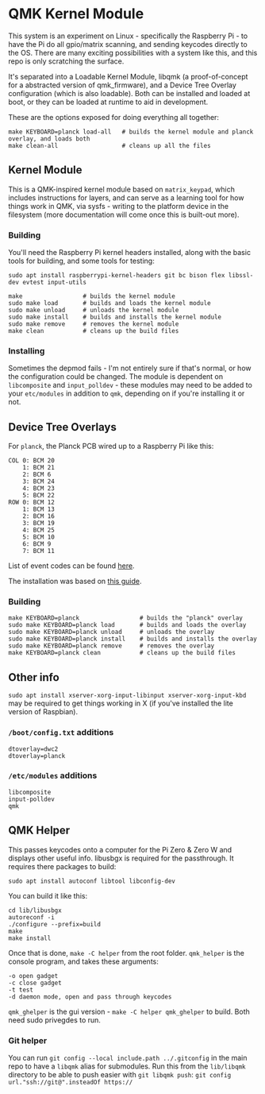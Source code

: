 # QMK Kernel Module

This system is an experiment on Linux - specifically the Raspberry Pi - to have the Pi do all gpio/matrix scanning, and sending keycodes directly to the OS. There are many exciting possibilities with a system like this, and this repo is only scratching the surface.

It's separated into a Loadable Kernel Module, libqmk (a proof-of-concept for a abstracted version of qmk_firmware), and a Device Tree Overlay configuration (which is also loadable). Both can be installed and loaded at boot, or they can be loaded at runtime to aid in development.

These are the options exposed for doing everything all together:

    make KEYBOARD=planck load-all   # builds the kernel module and planck overlay, and loads both
    make clean-all                  # cleans up all the files

## Kernel Module

This is a QMK-inspired kernel module based on `matrix_keypad`, which includes instructions for layers, and can serve as a learning tool for how things work in QMK, via sysfs - writing to the platform device in the filesystem (more documentation will come once this is built-out more).

### Building

You'll need the Raspberry Pi kernel headers installed, along with the basic tools for building, and some tools for testing:

    sudo apt install raspberrypi-kernel-headers git bc bison flex libssl-dev evtest input-utils

    make                 # builds the kernel module
    sudo make load       # builds and loads the kernel module
    sudo make unload     # unloads the kernel module
    sudo make install    # builds and installs the kernel module
    sudo make remove     # removes the kernel module
    make clean           # cleans up the build files

### Installing

Sometimes the depmod fails - I'm not entirely sure if that's normal, or how the configuration could be changed. The module is dependent on `libcomposite` and `input_polldev` - these modules may need to be added to your `etc/modules` in addition to `qmk`, depending on if you're installing it or not.

## Device Tree Overlays

For `planck`, the Planck PCB wired up to a Raspberry Pi like this:

``` 
COL 0: BCM 20
    1: BCM 21
    2: BCM 6
    3: BCM 24
    4: BCM 23
    5: BCM 22
ROW 0: BCM 12
    1: BCM 13
    2: BCM 16
    3: BCM 19
    4: BCM 25
    5: BCM 10
    6: BCM 9
    7: BCM 11
```

List of event codes can be found [here](https://github.com/torvalds/linux/blob/master/include/uapi/linux/input-event-codes.h).

The installation was based on [this guide](http://blog.gegg.us/2017/08/a-matrix-keypad-on-a-raspberry-pi-done-right/).

### Building

    make KEYBOARD=planck                 # builds the "planck" overlay
    sudo make KEYBOARD=planck load       # builds and loads the overlay
    sudo make KEYBOARD=planck unload     # unloads the overlay
    sudo make KEYBOARD=planck install    # builds and installs the overlay
    sudo make KEYBOARD=planck remove     # removes the overlay
    make KEYBOARD=planck clean           # cleans up the build files

## Other info

`sudo apt install xserver-xorg-input-libinput xserver-xorg-input-kbd` may be required to get things working in X (if you've installed the lite version of Raspbian).

### `/boot/config.txt` additions

    dtoverlay=dwc2
    dtoverlay=planck

### `/etc/modules` additions

    libcomposite
    input-polldev
    qmk

## QMK Helper

This passes keycodes onto a computer for the Pi Zero & Zero W and displays other useful info. libusbgx is required for the passthrough. It requires there packages to build:

    sudo apt install autoconf libtool libconfig-dev

You can build it like this:

    cd lib/libusbgx
    autoreconf -i
    ./configure --prefix=build
    make
    make install 

Once that is done, `make -C helper` from the root folder. `qmk_helper` is the console program, and takes these arguments:

    -o open gadget
    -c close gadget
    -t test
    -d daemon mode, open and pass through keycodes

`qmk_ghelper` is the gui version - `make -C helper qmk_ghelper` to build. Both need sudo privegdes to run.

### Git helper

You can run `git config --local include.path ../.gitconfig` in the main repo to have a `libqmk` alias for submodules. Run this from the `lib/libqmk` directory to be able to push easier with `git libqmk push`: `git config url."ssh://git@".insteadOf https://`